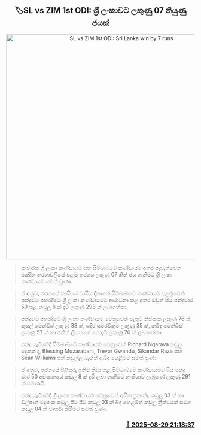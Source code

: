 <p align='center'><b><h2 align='center' title='SL vs ZIM 1st ODI: Sri Lanka win by 7 runs'>🏷SL vs ZIM 1st ODI: ශ්‍රී ලංකාවට ලකුණු 07 තියුණු ජයක්</h2></b></p>
<p align='center'><img src='https://helakuru.sgp1.cdn.digitaloceanspaces.com/esana/images/lib/srilanka-vs-zim-odi1.jpg' width='600' alt='SL vs ZIM 1st ODI: Sri Lanka win by 7 runs'></p>

> සංචාරක ශ්‍රී ලංකා කණ්ඩායම සහ සිම්බාබ්වේ කණ්ඩායම අතර පැවැත්වෙන එක්දින තරගාවලියේ පළමු තරගය ලකුණු 07 කින් ජය ගැනීමට ශ්‍රී ලංකා කණ්ඩායම සමත් වුණා.

> ඒ අනුව, තරගයේ කාසියේ වාසිය දිනාගත් සිම්බාබ්වේ කණ්ඩායම පළමුවෙන් පන්දුවට පහරදීමට ශ්‍රී ලංකා කණ්ඩායමට ආරාධනා කළ අතර ඔවුන් සිය පන්දුවාර 50 තුළ කඩුලු 6 ක් දැවී ලකුණු 298 ක් ලබාගත්තා.

> පන්දුවට පහරදීමේ ශ්‍රී ලංකා කණ්ඩායම වෙනුවෙන් පැතුම් නිස්සංක ලකුණු 76 ක්, කුසල් මෙන්ඩිස් ලකුණු 38 ක්, සදීර සමරවික්‍රම ලකුණු 35 ක්, කමිඳු මෙන්ඩිස් ලකුණු 57 ක් හා ජනිත් ලියනගේ නොදැවී ලකුණු 70 ක් ලබාගත්තා.

> පන්දු යැවීමේදී සිම්බාබ්වේ කණ්ඩායම වෙනුවෙන් Richard Ngarava කඩුලු දෙකක් ද, Blessing Muzarabani, Trevor Gwandu, Sikandar Raza සහ Sean Williams එක් කඩුල්ල බැඟින් ද බිඳ හෙළීමට සමත් වුණා.

> ඒ අනුව, තරගයේ පිළිතුරු ඉනිම ක්‍රීඩා කළ සිම්බාබ්වේ කණ්ඩායමට සිය පන්දු වාර 50 අවසානයේ කඩුලු 8 ක් දැවී ලබා ගැනීමට හැකියාව ලැබුණේ ලකුණු 291 ක් පමණයි.

> පන්දු යැවීමේදී ශ්‍රී ලංකා කණ්ඩායම වෙනුවෙන් අසිත ප්‍රනාන්දු කඩුලු 03 ක් හා ඩිල්ෂාන් මදුෂංක කඩුලු පිට පිට කඩුලු 03 ක් බිඳ හෙළමින් කඩුලු ත්‍රිත්වයක් සමග කඩුලු 04 ක් වාර්තා කිරීමට සමත් වුණා.



<h3 align='right'><a href='https://www.helakuru.lk/esana/p/113208/'>📅 2025-08-29 21:18:37</a></h3>
